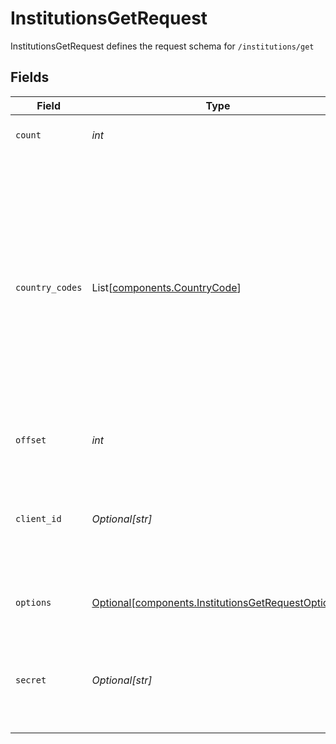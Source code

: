 # InstitutionsGetRequest

InstitutionsGetRequest defines the request schema for `/institutions/get`


## Fields

| Field                                                                                                                                                                                                                                                                                               | Type                                                                                                                                                                                                                                                                                                | Required                                                                                                                                                                                                                                                                                            | Description                                                                                                                                                                                                                                                                                         |
| --------------------------------------------------------------------------------------------------------------------------------------------------------------------------------------------------------------------------------------------------------------------------------------------------- | --------------------------------------------------------------------------------------------------------------------------------------------------------------------------------------------------------------------------------------------------------------------------------------------------- | --------------------------------------------------------------------------------------------------------------------------------------------------------------------------------------------------------------------------------------------------------------------------------------------------- | --------------------------------------------------------------------------------------------------------------------------------------------------------------------------------------------------------------------------------------------------------------------------------------------------- |
| `count`                                                                                                                                                                                                                                                                                             | *int*                                                                                                                                                                                                                                                                                               | :heavy_check_mark:                                                                                                                                                                                                                                                                                  | The total number of Institutions to return.                                                                                                                                                                                                                                                         |
| `country_codes`                                                                                                                                                                                                                                                                                     | List[[components.CountryCode](../../models/components/countrycode.md)]                                                                                                                                                                                                                              | :heavy_check_mark:                                                                                                                                                                                                                                                                                  | Specify which country or countries to include institutions from, using the ISO-3166-1 alpha-2 country code standard.<br/><br/>In API versions 2019-05-29 and earlier, the `country_codes` parameter is an optional parameter within the `options` object and will default to `[US]` if it is not supplied.<br/> |
| `offset`                                                                                                                                                                                                                                                                                            | *int*                                                                                                                                                                                                                                                                                               | :heavy_check_mark:                                                                                                                                                                                                                                                                                  | The number of Institutions to skip.                                                                                                                                                                                                                                                                 |
| `client_id`                                                                                                                                                                                                                                                                                         | *Optional[str]*                                                                                                                                                                                                                                                                                     | :heavy_minus_sign:                                                                                                                                                                                                                                                                                  | Your Plaid API `client_id`. The `client_id` is required and may be provided either in the `PLAID-CLIENT-ID` header or as part of a request body.                                                                                                                                                    |
| `options`                                                                                                                                                                                                                                                                                           | [Optional[components.InstitutionsGetRequestOptions]](../../models/components/institutionsgetrequestoptions.md)                                                                                                                                                                                      | :heavy_minus_sign:                                                                                                                                                                                                                                                                                  | An optional object to filter `/institutions/get` results.                                                                                                                                                                                                                                           |
| `secret`                                                                                                                                                                                                                                                                                            | *Optional[str]*                                                                                                                                                                                                                                                                                     | :heavy_minus_sign:                                                                                                                                                                                                                                                                                  | Your Plaid API `secret`. The `secret` is required and may be provided either in the `PLAID-SECRET` header or as part of a request body.                                                                                                                                                             |